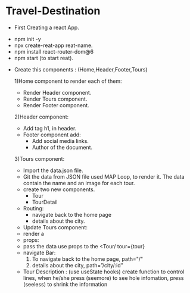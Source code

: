 # Travel-Destination
* First Creating a react App.
- npm init -y
- npx create-reat-app reat-name.
- npm install react-router-dom@6
- npm start  (to start reat).
* Create this components :
   (Home,Header,Footer,Tours) 

   1)Home component to render each of them:
    * Render Header component.
    * Render Tours component.
    * Render Footer component.

    2)Header component:
    * Add tag h1, in header.
    * Footer component add:
      - Add social media links.
      - Author of the document.

    3)Tours component:
    * Import the data.json file.
    * Git the data from JSON file used MAP Loop, to render it. The data contain the name and an image for each tour.
  * create two new components.
    - Tour
    - TourDetail
  * Routing:
    - navigate back to the home page
    - details about the city.
  * Update Tours component:
   - render a <Tour/>
  * props:
   - pass the data use props to the <Tour/ tour={tour}
  * navigate Bar:
    1) To navigate back to the home page, path="/"
    2) details about the city, path=”/city/:id”
  * Tour Description : (use useState hooks)
    create function to control lines, when he/she press (seemore) to see hole infomation, press (seeless) to shrink the information
             
